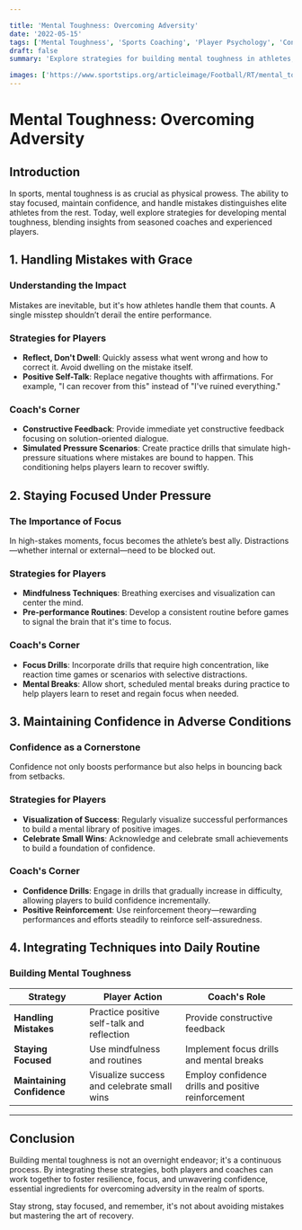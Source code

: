 ```yaml
---

title: 'Mental Toughness: Overcoming Adversity'
date: '2022-05-15'
tags: ['Mental Toughness', 'Sports Coaching', 'Player Psychology', 'Confidence Building', 'Focus Strategies', 'Overcoming Mistakes', 'Adversity in Sports', 'Performance Enhancement', 'Athlete Mindset']
draft: false
summary: 'Explore strategies for building mental toughness in athletes, including handling mistakes, staying focused, and maintaining confidence.'

images: ['https://www.sportstips.org/articleimage/Football/RT/mental_toughness_overcoming_adversity.webp']
---
```


# Mental Toughness: Overcoming Adversity

## Introduction

In sports, mental toughness is as crucial as physical prowess. The ability to stay focused, maintain confidence, and handle mistakes distinguishes elite athletes from the rest. Today, well explore strategies for developing mental toughness, blending insights from seasoned coaches and experienced players.

## 1. Handling Mistakes with Grace

### Understanding the Impact

Mistakes are inevitable, but it's how athletes handle them that counts. A single misstep shouldn’t derail the entire performance. 

### Strategies for Players

- **Reflect, Don't Dwell**: Quickly assess what went wrong and how to correct it. Avoid dwelling on the mistake itself.
- **Positive Self-Talk**: Replace negative thoughts with affirmations. For example, "I can recover from this" instead of "I've ruined everything."

### Coach's Corner

- **Constructive Feedback**: Provide immediate yet constructive feedback focusing on solution-oriented dialogue.
- **Simulated Pressure Scenarios**: Create practice drills that simulate high-pressure situations where mistakes are bound to happen. This conditioning helps players learn to recover swiftly.

## 2. Staying Focused Under Pressure

### The Importance of Focus

In high-stakes moments, focus becomes the athlete’s best ally. Distractions—whether internal or external—need to be blocked out.

### Strategies for Players

- **Mindfulness Techniques**: Breathing exercises and visualization can center the mind. 
- **Pre-performance Routines**: Develop a consistent routine before games to signal the brain that it's time to focus.

### Coach's Corner

- **Focus Drills**: Incorporate drills that require high concentration, like reaction time games or scenarios with selective distractions.
- **Mental Breaks**: Allow short, scheduled mental breaks during practice to help players learn to reset and regain focus when needed.

## 3. Maintaining Confidence in Adverse Conditions

### Confidence as a Cornerstone

Confidence not only boosts performance but also helps in bouncing back from setbacks. 

### Strategies for Players

- **Visualization of Success**: Regularly visualize successful performances to build a mental library of positive images.
- **Celebrate Small Wins**: Acknowledge and celebrate small achievements to build a foundation of confidence.

### Coach's Corner

- **Confidence Drills**: Engage in drills that gradually increase in difficulty, allowing players to build confidence incrementally.
- **Positive Reinforcement**: Use reinforcement theory—rewarding performances and efforts steadily to reinforce self-assuredness.

## 4. Integrating Techniques into Daily Routine

### Building Mental Toughness

| Strategy                  | Player Action                               | Coach's Role                          |
|---------------------------|---------------------------------------------|---------------------------------------|
| **Handling Mistakes**     | Practice positive self-talk and reflection | Provide constructive feedback         |
| **Staying Focused**       | Use mindfulness and routines                | Implement focus drills and mental breaks |
| **Maintaining Confidence**| Visualize success and celebrate small wins | Employ confidence drills and positive reinforcement |

---

## Conclusion

Building mental toughness is not an overnight endeavor; it's a continuous process. By integrating these strategies, both players and coaches can work together to foster resilience, focus, and unwavering confidence, essential ingredients for overcoming adversity in the realm of sports.

Stay strong, stay focused, and remember, it's not about avoiding mistakes but mastering the art of recovery.
```